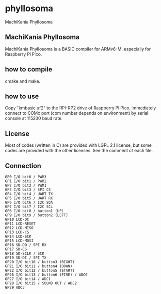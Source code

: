 # phyllosoma
MachiKania Phyllosoma

## MachiKania Phyllosoma
MachiKania Phyllosoma is a BASIC compiler for ARMv6-M, especially for Raspberry Pi Pico.

## how to compile
cmake and make.

## how to use
Copy "kmbasic.uf2" to the RPI-RP2 drive of Raspberry Pi Pico. Immediately connect to COMx port (com number depends on environment) by serial console at 115200 baud rate.

## License
Most of codes (written in C) are provided with LGPL 2.1 license, but some codes are provided with the other licenses. See the comment of each file.

## Connection

```console
GP0 I/O bit0 / PWM3
GP1 I/O bit1 / PWM2
GP2 I/O bit2 / PWM1
GP3 I/O bit3 / SPI CS
GP4 I/O bit4 / UART TX
GP5 I/O bit5 / UART RX
GP6 I/O bit6 / I2C SDA
GP7 I/O bit7 / I2C SCL
GP8 I/O bit8 / button1 (UP)
GP9 I/O bit9 / button2 (LEFT)
GP10 LCD-DC
GP11 LCD-RESET
GP12 LCD-MISO
GP13 LCD-CS
GP14 LCD-SCK
GP15 LCD-MOSI
GP16 SD-DO / SPI RX
GP17 SD-CS
GP18 SD-SCLK / SCK
GP19 SD-DI / SPI TX
GP20 I/O bit10 / button3 (RIGHT)
GP21 I/O bit11 / button4 (DOWN)
GP22 I/O bit12 / button5 (START)
GP26 I/O bit13 / button6 (FIRE) / ADC0
GP27 I/O bit14 / ADC1
GP28 I/O bit15 / SOUND OUT / ADC2
GP29 ADC3
```
